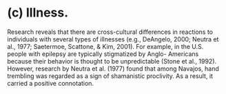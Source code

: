# (c) Illness.

Research reveals that there are cross-cultural differences in reactions to individuals with several types of illnesses (e.g., DeAngelo, 2000; Neutra et al., 1977; Saetermoe, Scattone, & Kim, 2001). For example, in the U.S. people with epilepsy are typically stigmatized by Anglo- Americans because their behavior is thought to be unpredictable (Stone et al., 1992). However, research by Neutra et al. (1977) found that among Navajos, hand trembling was regarded as a sign of shamanistic proclivity. As a result, it carried a positive connotation.